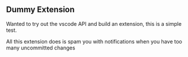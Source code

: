 ## Dummy Extension

Wanted to try out the vscode API and build an extension, this is a simple test.

All this extension does is spam you with notifications when you have too many uncommitted changes
